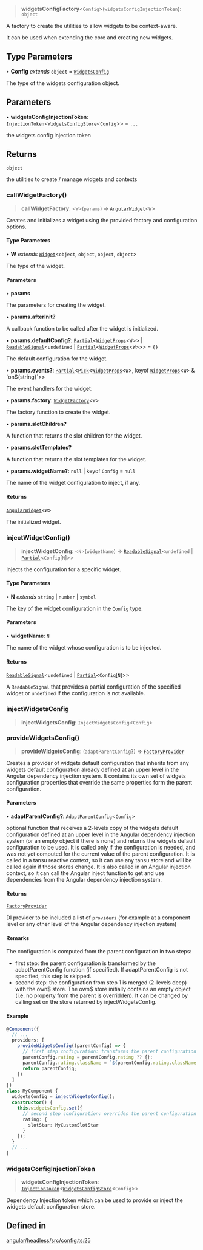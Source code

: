 > **widgetsConfigFactory**\<`Config`\>(`widgetsConfigInjectionToken`): `object`

A factory to create the utilities to allow widgets to be context-aware.

It can be used when extending the core and creating new widgets.

## Type Parameters

• **Config** *extends* `object` = [`WidgetsConfig`](../type-aliases/WidgetsConfig.md)

The type of the widgets configuration object.

## Parameters

• **widgetsConfigInjectionToken**: [`InjectionToken`](https://angular.dev/api/core/InjectionToken)\<[`WidgetsConfigStore`](../type-aliases/WidgetsConfigStore.md)\<`Config`\>\> = `...`

the widgets config injection token

## Returns

`object`

the utilities to create / manage widgets and contexts

### callWidgetFactory()

> **callWidgetFactory**: \<`W`\>(`params`) => [`AngularWidget`](../interfaces/AngularWidget.md)\<`W`\>

Creates and initializes a widget using the provided factory and configuration options.

#### Type Parameters

• **W** *extends* [`Widget`](../interfaces/Widget.md)\<`object`, `object`, `object`, `object`\>

The type of the widget.

#### Parameters

• **params**

The parameters for creating the widget.

• **params.afterInit?**

A callback function to be called after the widget is initialized.

• **params.defaultConfig?**: [`Partial`](https://www.typescriptlang.org/docs/handbook/utility-types.html#partialtype)\<[`WidgetProps`](../type-aliases/WidgetProps.md)\<`W`\>\> \| [`ReadableSignal`](https://amadeusitgroup.github.io/tansu/interfaces/ReadableSignal.html)\<`undefined` \| [`Partial`](https://www.typescriptlang.org/docs/handbook/utility-types.html#partialtype)\<[`WidgetProps`](../type-aliases/WidgetProps.md)\<`W`\>\>\> = `{}`

The default configuration for the widget.

• **params.events?**: [`Partial`](https://www.typescriptlang.org/docs/handbook/utility-types.html#partialtype)\<[`Pick`](https://www.typescriptlang.org/docs/handbook/utility-types.html#picktype-keys)\<[`WidgetProps`](../type-aliases/WidgetProps.md)\<`W`\>, keyof [`WidgetProps`](../type-aliases/WidgetProps.md)\<`W`\> & \`on$\{string\}\`\>\>

The event handlers for the widget.

• **params.factory**: [`WidgetFactory`](../type-aliases/WidgetFactory.md)\<`W`\>

The factory function to create the widget.

• **params.slotChildren?**

A function that returns the slot children for the widget.

• **params.slotTemplates?**

A function that returns the slot templates for the widget.

• **params.widgetName?**: `null` \| keyof `Config` = `null`

The name of the widget configuration to inject, if any.

#### Returns

[`AngularWidget`](../interfaces/AngularWidget.md)\<`W`\>

The initialized widget.

### injectWidgetConfig()

> **injectWidgetConfig**: \<`N`\>(`widgetName`) => [`ReadableSignal`](https://amadeusitgroup.github.io/tansu/interfaces/ReadableSignal.html)\<`undefined` \| [`Partial`](https://www.typescriptlang.org/docs/handbook/utility-types.html#partialtype)\<`Config`\[`N`\]\>\>

Injects the configuration for a specific widget.

#### Type Parameters

• **N** *extends* `string` \| `number` \| `symbol`

The key of the widget configuration in the `Config` type.

#### Parameters

• **widgetName**: `N`

The name of the widget whose configuration is to be injected.

#### Returns

[`ReadableSignal`](https://amadeusitgroup.github.io/tansu/interfaces/ReadableSignal.html)\<`undefined` \| [`Partial`](https://www.typescriptlang.org/docs/handbook/utility-types.html#partialtype)\<`Config`\[`N`\]\>\>

A `ReadableSignal` that provides a partial configuration of the specified widget or `undefined` if the configuration is not available.

### injectWidgetsConfig

> **injectWidgetsConfig**: `InjectWidgetsConfig`\<`Config`\>

### provideWidgetsConfig()

> **provideWidgetsConfig**: (`adaptParentConfig`?) => [`FactoryProvider`](https://angular.dev/api/core/FactoryProvider)

Creates a provider of widgets default configuration that inherits from any widgets default configuration already defined at an upper level
in the Angular dependency injection system. It contains its own set of widgets configuration properties that override the same properties form
the parent configuration.

#### Parameters

• **adaptParentConfig?**: `AdaptParentConfig`\<`Config`\>

optional function that receives a 2-levels copy of the widgets default configuration
defined at an upper level in the Angular dependency injection system (or an empty object if there is none) and returns the widgets
default configuration to be used.
It is called only if the configuration is needed, and was not yet computed for the current value of the parent configuration.
It is called in a tansu reactive context, so it can use any tansu store and will be called again if those stores change.
It is also called in an Angular injection context, so it can call the Angular inject function to get and use dependencies from the
Angular dependency injection system.

#### Returns

[`FactoryProvider`](https://angular.dev/api/core/FactoryProvider)

DI provider to be included a list of `providers` (for example at a component level or
any other level of the Angular dependency injection system)

#### Remarks

The configuration is computed from the parent configuration in two steps:
- first step: the parent configuration is transformed by the adaptParentConfig function (if specified).
If adaptParentConfig is not specified, this step is skipped.
- second step: the configuration from step 1 is merged (2-levels deep) with the own$ store. The own$ store initially contains
an empty object (i.e. no property from the parent is overridden). It can be changed by calling set on the store returned by
injectWidgetsConfig.

#### Example

```typescript
@Component({
  // ...
  providers: [
    provideWidgetsConfig((parentConfig) => {
      // first step configuration: transforms the parent configuration
      parentConfig.rating = parentConfig.rating ?? {};
      parentConfig.rating.className = `${parentConfig.rating.className ?? ''} my-rating-extra-class`
      return parentConfig;
    })
  ]
})
class MyComponent {
  widgetsConfig = injectWidgetsConfig();
  constructor() {
    this.widgetsConfig.set({
      // second step configuration: overrides the parent configuration
      rating: {
        slotStar: MyCustomSlotStar
      }
    });
  }
  // ...
}
```

### widgetsConfigInjectionToken

> **widgetsConfigInjectionToken**: [`InjectionToken`](https://angular.dev/api/core/InjectionToken)\<[`WidgetsConfigStore`](../type-aliases/WidgetsConfigStore.md)\<`Config`\>\>

Dependency Injection token which can be used to provide or inject the widgets default configuration store.

## Defined in

[angular/headless/src/config.ts:25](https://github.com/AmadeusITGroup/AgnosUI/blob/6ac3bfcc0a8c8a25cd4135b5d93a5703751ea334/angular/headless/src/config.ts#L25)
